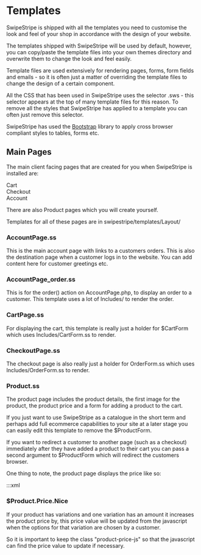 # Templates

SwipeStripe is shipped with all the templates you need to customise the look and feel of your shop in accordance with the design of your website.

The templates shipped with SwipeStripe will be used by default, however, you can copy/paste the template files into your own themes directory and overwrite them to change the look and feel easily.

Template files are used extensively for rendering pages, forms, form fields and emails - so it is often just a matter of overriding the template files to change the design of a certain component.

All the CSS that has been used in SwipeStripe uses the selector .sws - this selector appears at the top of many template files for this reason. To remove all the styles that SwipeStripe has applied to a template you can often just remove this selector.

SwipeStripe has used the [Bootstrap](http://getbootstrap.com) library to apply cross browser compliant styles to tables, forms etc. 

## Main Pages
The main client facing pages that are created for you when SwipeStripe is installed are:

Cart  
Checkout  
Account

There are also Product pages which you will create yourself.

Templates for all of these pages are in swipestripe/templates/Layout/

### AccountPage.ss
This is the main account page with links to a customers orders. This is also the destination page when a customer logs in to the website. You can add content here for customer greetings etc.

### AccountPage_order.ss
This is for the order() action on AccountPage.php, to display an order to a customer. This template uses a lot of Includes/ to render the order.

### CartPage.ss
For displaying the cart, this template is really just a holder for $CartForm which uses Includes/CartForm.ss to render.

### CheckoutPage.ss
The checkout page is also really just a holder for OrderForm.ss which uses Includes/OrderForm.ss to render.

### Product.ss
The product page includes the product details, the first image for the product, the product price and a form for adding a product to the cart. 

If you just want to use SwipeStripe as a catalogue in the short term and perhaps add full ecommerce capabilities to your site at a later stage you can easily edit this template to remove the $ProductForm.

If you want to redirect a customer to another page (such as a checkout) immediately after they have added a product to their cart you can pass a second argument to $ProductForm which will redirect the customers browser.

One thing to note, the product page displays the price like so:

:::xml
	<h3 class="product-price-js">$Product.Price.Nice</h3>
	
If your product has variations and one variation has an amount it increases the product price by, this price value will be updated from the javascript when the options for that variation are chosen by a customer.

So it is important to keep the class "product-price-js" so that the javascript can find the price value to update if necessary. 


